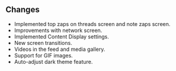 ## Changes
- Implemented top zaps on threads screen and note zaps screen.
- Improvements with network screen.
- Implemented Content Display settings.
- New screen transitions.
- Videos in the feed and media gallery.
- Support for GIF images.
- Auto-adjust dark theme feature.